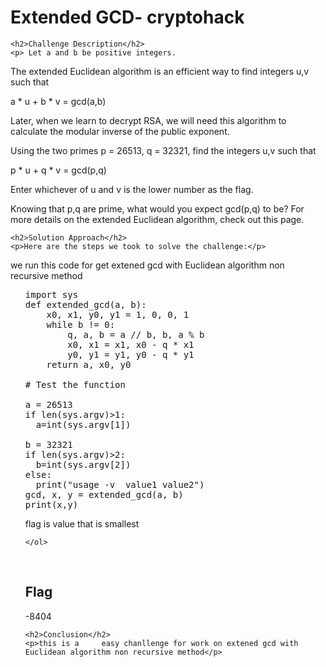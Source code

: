 
<!DOCTYPE html>
<html>

<body>
    <h1>Extended GCD- cryptohack</h1>

    <h2>Challenge Description</h2>
    <p> Let a and b be positive integers.

The extended Euclidean algorithm is an efficient way to find integers u,v such that

a * u + b * v = gcd(a,b)

 Later, when we learn to decrypt RSA, we will need this algorithm to calculate the modular inverse of the public exponent.


Using the two primes p = 26513, q = 32321, find the integers u,v such that

p * u + q * v = gcd(p,q)

Enter whichever of u and v is the lower number as the flag.

 Knowing that p,q are prime, what would you expect gcd(p,q) to be? For more details on the extended Euclidean algorithm, check out this page.
 
</p>
 
    <h2>Solution Approach</h2>
    <p>Here are the steps we took to solve the challenge:</p>
we run this code for get extened gcd with Euclidean algorithm non recursive method
    <ol>
<pre>
import sys
def extended_gcd(a, b):
    x0, x1, y0, y1 = 1, 0, 0, 1
    while b != 0:
        q, a, b = a // b, b, a % b
        x0, x1 = x1, x0 - q * x1
        y0, y1 = y1, y0 - q * y1
    return a, x0, y0

# Test the function

a = 26513
if len(sys.argv)>1:
  a=int(sys.argv[1])

b = 32321 
if len(sys.argv)>2:
  b=int(sys.argv[2])
else:
  print("usage -v  value1 value2")
gcd, x, y = extended_gcd(a, b)
print(x,y)
</pre>
flag is value that is smallest       
    
    </ol>
<br>
    <h2>Flag</h2>
    <p class="flag">-8404
</p>

    <h2>Conclusion</h2>
    <p>this is a     easy chanllenge for work on extened gcd with Euclidean algorithm non recursive method</p>
</body>
</html>

